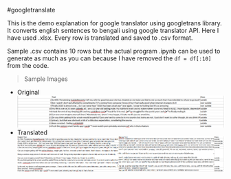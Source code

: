#googletranslate

This is the demo explanation for google translator using googletrans library. It converts english sentences to bengali using google translator API. Here I have used .xlsx. Every row is translated and saved to .csv format. 

Sample .csv contains 10 rows but the actual program .ipynb can be used to generate as much as you can because I have removed the `df = df[:10]` from the code.

> Sample Images

- Original
  ![Original Dataset Sample](assets/original.png 'Original Dataset Sample')
- Translated
  ![Translated Dataset Sample](assets/translated.png 'Translated Dataset Sample')